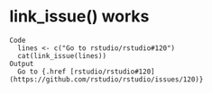 # link_issue() works

    Code
      lines <- c("Go to rstudio/rstudio#120")
      cat(link_issue(lines))
    Output
      Go to {.href [rstudio/rstudio#120](https://github.com/rstudio/rstudio/issues/120)}


